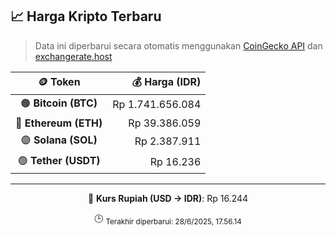 

<!-- HARGA_KRIPTO -->
## 📈 Harga Kripto Terbaru

> Data ini diperbarui secara otomatis menggunakan [CoinGecko API](https://www.coingecko.com/) dan [exchangerate.host](https://exchangerate.host/)

<div align="center">

| 🪙 Token | 💰 Harga (IDR) |
|:------:|---------------:|
| 🟠 **Bitcoin (BTC)**   | Rp 1.741.656.084 |
| 🔵 **Ethereum (ETH)**  | Rp 39.386.059 |
| 🟣 **Solana (SOL)**    | Rp 2.387.911 |
| 🟢 **Tether (USDT)**   | Rp 16.236 |

---

💱 **Kurs Rupiah (USD → IDR)**: Rp 16.244

🕒 <sub>Terakhir diperbarui: 28/6/2025, 17.56.14</sub>

</div>
<!-- /HARGA_KRIPTO -->
